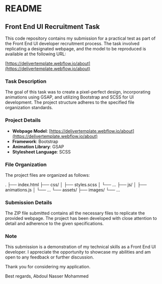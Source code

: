 # README

## Front End UI Recruitment Task

This code repository contains my submission for a practical test as part of the Front End UI developer recruitment process. The task involved replicating a designated webpage, and the model to be reproduced is available at the following URL:

[https://delivertemplate.webflow.io/about](https://delivertemplate.webflow.io/about)

### Task Description

The goal of this task was to create a pixel-perfect design, incorporating animations using GSAP, and utilizing Bootstrap and SCSS for UI development. The project structure adheres to the specified file organization standards.

### Project Details

- **Webpage Model**: [https://delivertemplate.webflow.io/about](https://delivertemplate.webflow.io/about)
- **Framework**: Bootstrap
- **Animation Library**: GSAP
- **Stylesheet Language**: SCSS

### File Organization

The project files are organized as follows:

.
├── index.html
├── css/
│ ├── styles.scss
│ └── ...
├── js/
│ ├── animations.js
│ └── ...
└── assets/
├── images/
└── ...

### Submission Details

The ZIP file submitted contains all the necessary files to replicate the provided webpage. The project has been developed with close attention to detail and adherence to the given specifications.

### Note

This submission is a demonstration of my technical skills as a Front End UI developer. I appreciate the opportunity to showcase my abilities and am open to any feedback or further discussion.

Thank you for considering my application.

Best regards,
Abdoul Nasser Mohammed